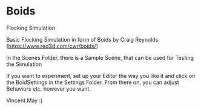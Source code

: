 # Boids
Flocking Simulation

Basic Flocking Simulation in form of Boids by Craig Reynolds (https://www.red3d.com/cwr/boids/)

In the Scenes Folder, there is a Sample Scene, that can be used for Testing the Simulation

If you want to experiment, set up your Editor the way you like it and click on the BoidSettings in the Settings Folder.
From there on, you can adjust Behaviors etc. however you want.

Vincent May :)
